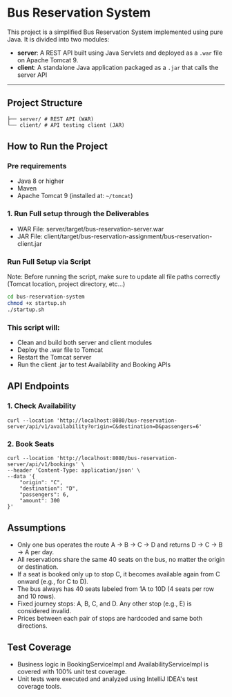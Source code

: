 # Bus Reservation System

This project is a simplified Bus Reservation System implemented using pure Java. It is divided into two modules:

- **server**: A REST API built using Java Servlets and deployed as a `.war` file on Apache Tomcat 9.
- **client**: A standalone Java application packaged as a `.jar` that calls the server API

---

## Project Structure

```bus-reservation-system/
├── server/ # REST API (WAR)
└── client/ # API testing client (JAR)
```

## How to Run the Project

### Pre requirements

- Java 8 or higher
- Maven
- Apache Tomcat 9 (installed at: `~/tomcat`)

### 1. Run Full setup through the Deliverables

- WAR File: server/target/bus-reservation-server.war 
- JAR File: client/target/bus-reservation-assignment/bus-reservation-client.jar

### Run Full Setup via Script

Note: Before running the script, make sure to update all file paths correctly (Tomcat location, project directory, etc...)

```bash
cd bus-reservation-system
chmod +x startup.sh
./startup.sh
```


### This script will:

- Clean and build both server and client modules 
- Deploy the .war file to Tomcat 
- Restart the Tomcat server 
- Run the client .jar to test Availability and Booking APIs

## API Endpoints

### 1. Check Availability
```
curl --location 'http://localhost:8080/bus-reservation-server/api/v1/availability?origin=C&destination=D&passengers=6'
```

### 2. Book Seats
```
curl --location 'http://localhost:8080/bus-reservation-server/api/v1/bookings' \
--header 'Content-Type: application/json' \
--data '{
    "origin": "C",
    "destination": "D",
    "passengers": 6,
    "amount": 300
}'
```

## Assumptions
- Only one bus operates the route A -> B -> C -> D and returns D -> C -> B -> A per day. 
- All reservations share the same 40 seats on the bus, no matter the origin or destination. 
- If a seat is booked only up to stop C, it becomes available again from C onward (e.g.,
for C to D). 
- The bus always has 40 seats labeled from 1A to 10D (4 seats per row
and 10 rows). 
- Fixed journey stops: A, B, C, and D. Any other stop (e.g., E) is considered invalid. 
- Prices between each pair of stops are hardcoded and same both directions.

## Test Coverage
- Business logic in BookingServiceImpl and AvailabilityServiceImpl is covered with 100% unit test coverage. 
- Unit tests were executed and analyzed using IntelliJ IDEA's test coverage tools.